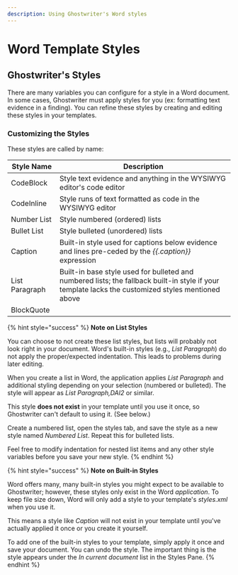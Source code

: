 ```yaml
---
description: Using Ghostwriter's Word styles
---
```


# Word Template Styles

## Ghostwriter's Styles

There are many variables you can configure for a style in a Word document. In some cases, Ghostwriter must apply styles for you (ex: formatting text evidence in a finding). You can refine these styles by creating and editing these styles in your templates.

### Customizing the Styles

These styles are called by name:

| Style Name     | Description                                                                                                                                        |
| -------------- | -------------------------------------------------------------------------------------------------------------------------------------------------- |
| CodeBlock      | Style text evidence and anything in the WYSIWYG editor's code editor                                                                               |
| CodeInline     | Style runs of text formatted as code in the WYSIWYG editor                                                                                         |
| Number List    | Style numbered (ordered) lists                                                                                                                     |
| Bullet List    | Style bulleted (unordered) lists                                                                                                                   |
| Caption        | Built-in style used for captions below evidence and lines pre-ceded by the _\{{.caption\}}_ expression                                             |
| List Paragraph | Built-in base style used for bulleted and numbered lists; the fallback built-in style if your template lacks the customized styles mentioned above |
| BlockQuote     |                                                                                                                                                    |

{% hint style="success" %}
**Note on List Styles**

You can choose to not create these list styles, but lists will  probably not look right in your document. Word's built-in styles (e.g., _List Paragraph_) do not apply the proper/expected indentation. This leads to problems during later editing.

When you create a list in Word, the application applies _List Paragraph_ and additional styling depending on your selection (numbered or bulleted). The style will appear as _List Paragraph,DAI2_ or similar.

This style **does not exist** in your template until you use it once, so Ghostwriter can't default to using it. (See below.)

Create a numbered list, open the styles tab, and save the style as a new style named _Numbered List_. Repeat this for bulleted lists.

Feel free to modify indentation for nested list items and any other style variables before you save your new style.
{% endhint %}

{% hint style="success" %}
**Note on Built-in Styles**

Word offers many, many built-in styles you might expect to be available to Ghostwriter; however, these styles only exist in the Word _application_. To keep file size down, Word will only add a style to your template's _styles.xml_ when you use it.

This means a style like _Caption_ will not exist in your template until you've actually applied it once or you create it yourself.

To add one of the built-in styles to your template, simply apply it once and save your document. You can undo the style. The important thing is the style appears under the _In current document_ list in the Styles Pane.
{% endhint %}
